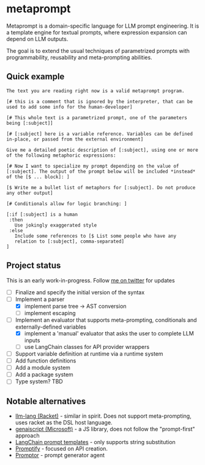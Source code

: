 # metaprompt

Metaprompt is a domain-specific language for LLM prompt engineering. It is a template engine for textual prompts, where expression expansion can depend on LLM outputs.

The goal is to extend the usual techniques of parametrized prompts with programmability, reusability and meta-prompting abilities.

## Quick example

```metaprompt
The text you are reading right now is a valid metaprompt program.

[# this is a comment that is ignored by the interpreter, that can be
used to add some info for the human-developer]

[# This whole text is a parametrized prompt, one of the parameters
being [:subject]]

[# [:subject] here is a variable reference. Variables can be defined
in-place, or passed from the external environment]

Give me a detailed poetic description of [:subject], using one or more
of the following metaphoric expressions:

[# Now I want to specialize my prompt depending on the value of
[:subject]. The output of the prompt below will be included *instead*
of the [$ ... block]: ]

[$ Write me a bullet list of metaphors for [:subject]. Do not produce
any other output]

[# Conditionals allow for logic branching: ]

[:if [:subject] is a human
 :then
   Use jokingly exaggerated style
 :else
   Include some references to [$ List some people who have any
   relation to [:subject], comma-separated]
]
```

## Project status

This is an early work-in-progress. Follow [me on twitter](https://x.com/klntsky) for updates

- [ ] Finalize and specify the initial version of the syntax
- [ ] Implement a parser
  - [x] implement parse tree -> AST conversion
  - [ ] implement escaping
- [ ] Implement an evaluator that supports meta-prompting, conditionals and externally-defined variables
  - [x] implement a 'manual' evaluator that asks the user to complete LLM inputs
  - [ ] use LangChain classes for API provider wrappers
- [ ] Support variable definition at runtime via a runtime system
- [ ] Add function definitions
- [ ] Add a module system
- [ ] Add a package system
- [ ] Type system? TBD

## Notable alternatives

- [llm-lang (Racket)](https://github.com/wilbowma/llm-lang) - similar in spirit. Does not support meta-prompting, uses racket as the DSL host language.
- [genaiscript (Microsoft)](https://github.com/microsoft/genaiscript) - a JS library, does not follow the "prompt-first" approach
- [LangChain prompt templates](https://python.langchain.com/docs/concepts/prompt_templates/) - only supports string substitution
- [Promptify](https://www.promptify.ai/explore) - focused on API creation.
- [Promptor](https://github.com/pikho/ppromptor) - prompt generator agent
